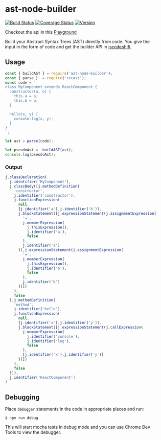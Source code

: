 # ast-node-builder

[![Build Status](https://img.shields.io/endpoint.svg?url=https%3A%2F%2Factions-badge.atrox.dev%2Frajasegar%2Fast-node-builder%2Fbadge&style=flat&label=build)](https://actions-badge.atrox.dev/rajasegar/ast-node-builder/goto)
[![Coverage Status](https://coveralls.io/repos/github/rajasegar/ast-node-builder/badge.svg?branch=refs/heads/master)](https://coveralls.io/github/rajasegar/ast-node-builder?branch=refs/heads/master)
[![Version](https://img.shields.io/npm/v/ast-node-builder.svg)](https://npmjs.org/package/ast-node-builder)

Checkout the api in this [Playground](https://rajasegar.github.io/ast-builder/)

Build your Abstract Syntax Trees (AST) directly from code. 
You give the input in the form of code and get the builder API in [jscodeshift](https://github.com/facebook/jscodeshift).

## Usage
```js
const { buildAST } = require('ast-node-builder');
const { parse }  = require('recast');
const code = `
class MyComponent extends ReactComponent {
  constructor(a, b) {
    this.a = a;
    this.b = b;
  }

  hello(x, y) {
    console.log(x, y);
  }
}
`;

let ast = parse(code);

let pseudoAst =  buildAST(ast);
console.log(pseudoAst);
```

### Output
```js
j.classDeclaration(
  j.identifier('MyComponent'),
  j.classBody([j.methodDefinition(
    'constructor',
    j.identifier('constructor'),
    j.functionExpression(
      null,
      [j.identifier('a'),j.identifier('b')],
      j.blockStatement([j.expressionStatement(j.assignmentExpression(
        '=',
        j.memberExpression(
          j.thisExpression(),
          j.identifier('a'),
          false
        ),
        j.identifier('a')
      )),j.expressionStatement(j.assignmentExpression(
        '=',
        j.memberExpression(
          j.thisExpression(),
          j.identifier('b'),
          false
        ),
        j.identifier('b')
      ))])
    ),
    false
  ),j.methodDefinition(
    'method',
    j.identifier('hello'),
    j.functionExpression(
      null,
      [j.identifier('x'),j.identifier('y')],
      j.blockStatement([j.expressionStatement(j.callExpression(
        j.memberExpression(
          j.identifier('console'),
          j.identifier('log'),
          false
        ),
        [j.identifier('x'),j.identifier('y')]
      ))])
    ),
    false
  )]),
  j.identifier('ReactComponent')
)

```

## Debugging
Place `debugger` statements in the code in appropriate places and run:

```
$ npm run debug
```

This will start mocha tests in debug mode and you can use Chrome Dev Tools to view the debugger.



